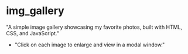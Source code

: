# img_gallery
"A simple image gallery showcasing my favorite photos, built with HTML, CSS, and JavaScript."
- "Click on each image to enlarge and view in a modal window."

